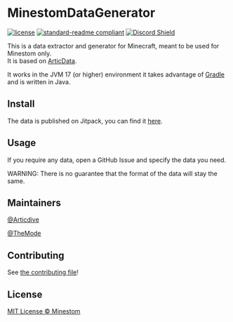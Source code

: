 # MinestomDataGenerator

[![license](https://img.shields.io/github/license/Minestom/MinestomDataGenerator.svg)](../LICENSE)
[![standard-readme compliant](https://img.shields.io/badge/readme%20style-standard-brightgreen.svg)](https://github.com/RichardLitt/standard-readme)
[![Discord Shield](https://discordapp.com/api/guilds/706185253441634317/widget.png?style=shield)](https://discord.gg/pkFRvqB)

This is a data extractor and generator for Minecraft, meant to be used for Minestom only.  
It is based on [ArticData](https://github.com/Articdive/ArticData).

It works in the JVM 17 (or higher) environment it takes advantage of [Gradle](https://gradle.org/) and is written in
Java.

## Install

The data is published on Jitpack, you can find it [here](https://jitpack.io/#Minestom/MinestomDataGenerator).

## Usage
If you require any data, open a GitHub Issue and specify the data you need.

WARNING: There is no guarantee that the format of the data will stay the same.

## Maintainers

[@Articdive](https://www.github.com/Articdive/)

[@TheMode](https://www.github.com/TheMode/)

## Contributing

See [the contributing file](CONTRIBUTING.md)!

## License

[MIT License © Minestom ](../LICENSE)

